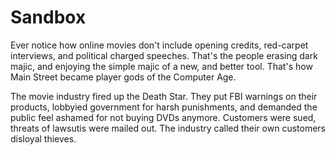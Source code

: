 
# Sandbox

Ever notice how online movies don't include opening credits, red-carpet interviews, and political charged speeches. That's the people erasing dark majic, and enjoying the simple majic of a new, and better tool. That's how Main Street became player gods of the Computer Age.

The movie industry fired up the Death Star. They put FBI warnings on their products, lobbyied government for harsh punishments, and demanded the public feel ashamed for not buying DVDs anymore. Customers were sued, threats of lawsutis were mailed out. The industry called their own customers disloyal thieves.
